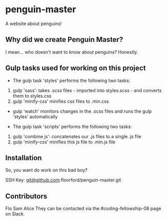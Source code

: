 
# penguin-master

A website about penguins!

## Why did we create Penguin Master? 

I mean... who doesn't want to know about penguins? Honestly. 

## Gulp tasks used for working on this project

* The gulp task 'styles' performs the following two tasks:

1. gulp 'sass': takes .scss files - imported into styles.scss - and converts them to styles.css
2. gulp 'minify-css' minifies css files to .min.css

* gulp 'watch' monitors changes in the .scss files and runs the gulp 'styles' automatically

* The gulp task 'scripts' performs the following two tasks:

1. gulp 'combine js': concatenates our .js files to a single .js file
2. gulp 'minify-css' minifies this js file to .min.js file

## Installation

So, you want do work on this bad boy? 

SSH Key:
git@github.com:floorford/penguin-master.git

## Contributors

Flo 
Sam
Alice
They can be contacted via the #coding-fellowship-08 page on Slack.





